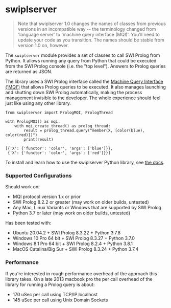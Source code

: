 
# swiplserver

> Note that swiplserver 1.0 changes the names of classes from previous versions in an incompatible way -- the terminology changed from 'language server' to 'machine query interface (MQI)'.  You'll need to update your code as you transition.  The names should be stable from version 1.0 on, however.

The `swiplserver` module provides a set of classes to call SWI Prolog from Python. It allows running any query from Python that could be executed from the SWI Prolog console (i.e. the "top level"). Answers to Prolog queries are returned as JSON.

The library uses a SWI Prolog interface called the [Machine Query Interface ('MQI')](https://www.swi-prolog.org/pldoc/doc_for?object=section(%27packages/mqi.html%27)) that allows Prolog queries to be executed. It also manages launching and shutting down SWI Prolog automatically, making the process management invisible to the developer.  The whole experience should feel just like using any other library.

~~~
from swiplserver import PrologMQI, PrologThread

with PrologMQI() as mqi:
    with mqi.create_thread() as prolog_thread:
        result = prolog_thread.query("member(X, [color(blue), color(red)])")
        print(result)

[{'X': {'functor': 'color', 'args': ['blue']}},
 {'X': {'functor': 'color', 'args': ['red']}}]
~~~

To install and learn how to use the swiplserver Python library, see [the docs](https://www.swi-prolog.org/packages/mqi/prologmqi.html).


### Supported Configurations
Should work on:
- MQI protocol version 1.x or prior
- SWI Prolog 8.2.2 or greater (may work on older builds, untested)
- Any Mac, Linux Variants or Windows that are supported by SWI Prolog
- Python 3.7 or later (may work on older builds, untested)

Has been tested with:
- Ubuntu 20.04.2 + SWI Prolog 8.3.22 + Python 3.7.8
- Windows 10 Pro 64 bit + SWI Prolog 8.3.27 + Python 3.7.0
- Windows 8.1 Pro 64 bit + SWI Prolog 8.2.4 + Python 3.8.1
- MacOS Catalina/Big Sur + SWI Prolog 8.3.24 + Python 3.7.4

### Performance
If you're interested in rough performance overhead of the approach this library takes.  On a late 2013 macbook pro the per call overhead of the library for running a Prolog query is about:
- 170 uSec per call using TCP/IP localhost
- 145 uSec per call using Unix Domain Sockets
